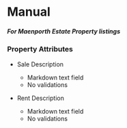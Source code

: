 Manual
======

##### *For Maenporth Estate Property listings*

### Property Attributes

- Sale Description
  - Markdown text field
  - No validations


- Rent Description
  - Markdown text field
  - No validations
